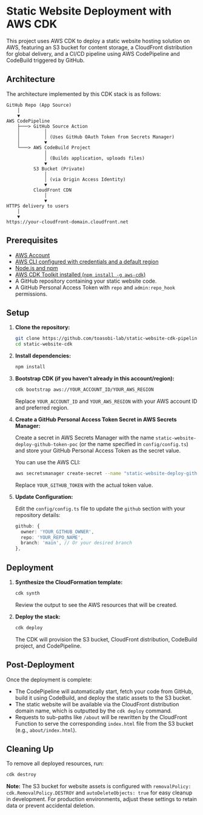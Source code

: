# Static Website Deployment with AWS CDK

This project uses AWS CDK to deploy a static website hosting solution on AWS, featuring an S3 bucket for content storage, a CloudFront distribution for global delivery, and a CI/CD pipeline using AWS CodePipeline and CodeBuild triggered by GitHub.

## Architecture

The architecture implemented by this CDK stack is as follows:

```
GitHub Repo (App Source)
    │
    ▼
AWS CodePipeline
    ├───> GitHub Source Action
    │         │
    │         │ (Uses GitHub OAuth Token from Secrets Manager)
    │         ▼
    └───> AWS CodeBuild Project
              │
              │ (Builds application, uploads files)
              ▼
          S3 Bucket (Private)
              │
              │ (via Origin Access Identity)
              ▼
          CloudFront CDN
              │
              ▼
HTTPS delivery to users
    │
    ▼
https://your-cloudfront-domain.cloudfront.net
```

## Prerequisites

*   [AWS Account](https://aws.amazon.com/free/)
*   [AWS CLI configured with credentials and a default region](https://docs.aws.amazon.com/cli/latest/userguide/cli-configure-quickstart.html)
*   [Node.js and npm](https://nodejs.org/)
*   [AWS CDK Toolkit installed (`npm install -g aws-cdk`)](https://docs.aws.amazon.com/cdk/latest/guide/getting_started.html)
*   A GitHub repository containing your static website code.
*   A GitHub Personal Access Token with `repo` and `admin:repo_hook` permissions.

## Setup

1.  **Clone the repository:**

    ```bash
    git clone https://github.com/toasobi-lab/static-website-cdk-pipeline
    cd static-website-cdk
    ```

2.  **Install dependencies:**

    ```bash
    npm install
    ```

3.  **Bootstrap CDK (if you haven't already in this account/region):**

    ```bash
    cdk bootstrap aws://YOUR_ACCOUNT_ID/YOUR_AWS_REGION
    ```
    Replace `YOUR_ACCOUNT_ID` and `YOUR_AWS_REGION` with your AWS account ID and preferred region.

4.  **Create a GitHub Personal Access Token Secret in AWS Secrets Manager:**

    Create a secret in AWS Secrets Manager with the name `static-website-deploy-github-token-poc` (or the name specified in `config/config.ts`) and store your GitHub Personal Access Token as the secret value.

    You can use the AWS CLI:
    ```bash
    aws secretsmanager create-secret --name "static-website-deploy-github-token-poc" --secret-string "YOUR_GITHUB_TOKEN"
    ```
    Replace `YOUR_GITHUB_TOKEN` with the actual token value.

5.  **Update Configuration:**

    Edit the `config/config.ts` file to update the `github` section with your repository details:

    ```typescript
    github: {
      owner: 'YOUR_GITHUB_OWNER',
      repo: 'YOUR_REPO_NAME',
      branch: 'main', // Or your desired branch
    },
    ```

## Deployment

1.  **Synthesize the CloudFormation template:**

    ```bash
    cdk synth
    ```
    Review the output to see the AWS resources that will be created.

2.  **Deploy the stack:**

    ```bash
    cdk deploy
    ```
    The CDK will provision the S3 bucket, CloudFront distribution, CodeBuild project, and CodePipeline.

## Post-Deployment

Once the deployment is complete:

*   The CodePipeline will automatically start, fetch your code from GitHub, build it using CodeBuild, and deploy the static assets to the S3 bucket.
*   The static website will be available via the CloudFront distribution domain name, which is outputted by the `cdk deploy` command.
*   Requests to sub-paths like `/about` will be rewritten by the CloudFront Function to serve the corresponding `index.html` file from the S3 bucket (e.g., `about/index.html`).

## Cleaning Up

To remove all deployed resources, run:

```bash
cdk destroy
```

**Note:** The S3 bucket for website assets is configured with `removalPolicy: cdk.RemovalPolicy.DESTROY` and `autoDeleteObjects: true` for easy cleanup in development. For production environments, adjust these settings to retain data or prevent accidental deletion.
